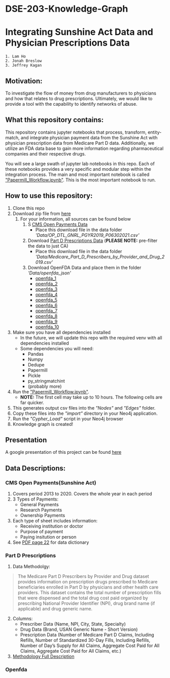 # DSE-203-Knowledge-Graph
# Integrating Sunshine Act Data and Physician Prescriptions Data
    1. Lam Ho
    2. Jonah Breslow
    3. Jeffrey Kagan
    
## Motivation:
To investigate the flow of money from drug manufacturers to physicians and how that relates to drug prescriptions. Ultimately, we would like to provide a tool with the capability to identify networks of abuse.

## What this repository contains:
This repository contains jupyter notebooks that process, transform, entity-match, and integrate physician payment data from the Sunshine Act with physician prescription data from Medicare Part D data. Additionally, we utilize an FDA data base to gain more information regarding pharmaceutical companies and their respective drugs.

You will see a large swath of jupyter lab notebooks in this repo. Each of these notebooks provides a very specific and modular step within the integration process. The main and most important notebook is called ["Papermill_Workflow.ipynb"](https://github.com/JonahBreslow/DSE-203-Knowledge-Graph/blob/main/Papermill_Workflow.ipynb). This is the most important notebook to run.

## How to use this repository:
1. Clone this repo
2. Download zip file from [here]()
    1. For your information, all sources can be found below
        1. S [CMS Open Payments Data](https://openpaymentsdata.cms.gov/dataset/qsys-b88w)
           - Place this download file in the data folder *'Data/OP_DTL_GNRL_PGYR2019_P06302021.csv'*
        2. Download [Part D Prescriptions Data](https://data.cms.gov/provider-summary-by-type-of-service/medicare-part-d-prescribers/medicare-part-d-prescribers-by-provider-and-drug/data/2019) (**PLEASE NOTE:** pre-filter the data to just CA)
           - Place this download file in the data folder *'Data/Medicare_Part_D_Prescribers_by_Provider_and_Drug_2019.csv'*
        3. Download OpenFDA Data and place them in the folder *'Data/openfda_json'*
           - [openfda_1](https://download.open.fda.gov/drug/label/drug-label-0001-of-0010.json.zip)
           - [openfda_2](https://download.open.fda.gov/drug/label/drug-label-0002-of-0010.json.zip)
           - [openfda_3](https://download.open.fda.gov/drug/label/drug-label-0003-of-0010.json.zip)
           - [openfda_4](https://download.open.fda.gov/drug/label/drug-label-0004-of-0010.json.zip)
           - [openfda_5](https://download.open.fda.gov/drug/label/drug-label-0005-of-0010.json.zip)
           - [openfda_6](https://download.open.fda.gov/drug/label/drug-label-0006-of-0010.json.zip)
           - [openfda_7](https://download.open.fda.gov/drug/label/drug-label-0007-of-0010.json.zip)
           - [openfda_8](https://download.open.fda.gov/drug/label/drug-label-0008-of-0010.json.zip)
           - [openfda_9](https://download.open.fda.gov/drug/label/drug-label-0009-of-0010.json.zip)
           - [openfda_10](https://download.open.fda.gov/drug/label/drug-label-0010-of-0010.json.zip) 
6. Make sure you have all dependencies installed
   - In the future, we will update this repo with the required venv with all dependencies installed
   - Some dependencies you will need:
      - Pandas
      - Numpy
      - Dedupe
      - Papermill
      - Pickle
      - py_stringmatchint
      - (probably more)
7. Run the ["Papermill_Workflow.ipynb"](https://github.com/JonahBreslow/DSE-203-Knowledge-Graph/blob/main/Papermill_Workflow.ipynb).
   - **NOTE:** The first cell may take up to 10 hours. The following cells are far quicker.
8. This generates output csv files into the *"Nodes"* and *"Edges"* folder. 
9. Copy these files into the *"import"* directory in your Neo4j application.
10. Run the *"Cypher_Load"* script in your Neo4j browser
11. Knowledge graph is created!

## Presentation
A google presentation of this project can be found [here](https://docs.google.com/presentation/d/1CTyec4oKKbCgzUxYoKQenyqb7slMrhzmdhBv3PKmnYQ/edit#slide=id.g10623ce2b3e_2_283)


## Data Descriptions:

### CMS Open Payments(Sunshine Act)
1. Covers period 2013 to 2020. Covers the whole year in each period
2. 3 Types of Payments:
   - General Payments
   - Research Payments
   - Ownership Payments
3. Each type of sheet includes information:
   - Receiving institution or doctor
   - Purpose of payment
   - Paying insitution or person
4. See [PDF page 22](https://www.cms.gov/OpenPayments/Downloads/OpenPaymentsDataDictionary.pdf) for data dictionary
### Part D Prescriptions
1. Data Methodolgy:
>The Medicare Part D Prescribers by Provider and Drug dataset provides information on prescription drugs prescribed to Medicare beneficiaries enrolled in Part D by physicians and other health care providers. This dataset contains the total number of prescription fills that were dispensed and the total drug cost paid organized by prescribing National Provider Identifier (NPI), drug brand name (if applicable) and drug generic name.
2. Columns:
   - Prescriber Data (Name, NPI, City, State, Specialty)
   - Drug Data (Brand, USAN Generic Name - Short Version)
   - Prescription Data (Number of Medicare Part D Claims, Including Refills, Number of Standardized 30-Day Fills, Including Refills, Number of Day’s Supply for All Claims, Aggregate Cost Paid for All Claims, Aggregate Cost Paid for All Claims, etc.)
3. [Methodology Full Description](https://data.cms.gov/resources/medicare-part-d-prescribers-by-provider-and-drug-data-dictionary)
### Openfda
